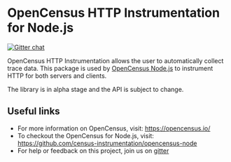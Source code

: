 # OpenCensus HTTP Instrumentation for Node.js
[![Gitter chat][gitter-image]][gitter-url]

OpenCensus HTTP Instrumentation allows the user to automatically collect trace data. This package is used by [OpenCensus Node.js](https://github.com/census-instrumentation/opencensus-node/tree/master/packages/opencensus-nodejs) to instrument HTTP for both servers and clients.

The library is in alpha stage and the API is subject to change.

## Useful links
- For more information on OpenCensus, visit: <https://opencensus.io/>
- To checkout the OpenCensus for Node.js, visit: <https://github.com/census-instrumentation/opencensus-node>
- For help or feedback on this project, join us on [gitter](https://gitter.im/census-instrumentation/Lobby)

[gitter-image]: https://badges.gitter.im/census-instrumentation/lobby.svg
[gitter-url]: https://gitter.im/census-instrumentation/lobby?utm_source=badge&utm_medium=badge&utm_campaign=pr-badge&utm_content=badge
